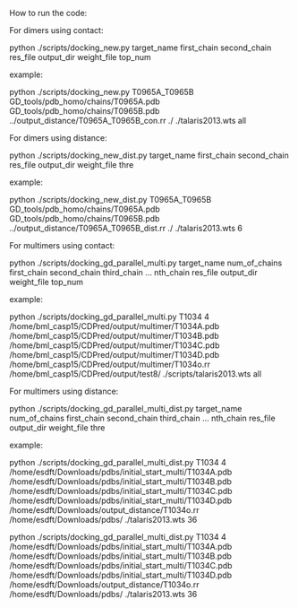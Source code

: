 How to run the code:

For dimers using contact:

python ./scripts/docking_new.py target_name first_chain second_chain res_file output_dir weight_file top_num

example:

python ./scripts/docking_new.py T0965A_T0965B GD_tools/pdb_homo/chains/T0965A.pdb GD_tools/pdb_homo/chains/T0965B.pdb ../output_distance/T0965A_T0965B_con.rr ./ ./talaris2013.wts all


For dimers using distance:

python ./scripts/docking_new_dist.py target_name first_chain second_chain res_file output_dir weight_file thre 

example:

python ./scripts/docking_new_dist.py T0965A_T0965B GD_tools/pdb_homo/chains/T0965A.pdb GD_tools/pdb_homo/chains/T0965B.pdb ../output_distance/T0965A_T0965B_dist.rr ./ ./talaris2013.wts 6



For multimers using contact:


python ./scripts/docking_gd_parallel_multi.py target_name num_of_chains first_chain second_chain third_chain ... nth_chain res_file output_dir weight_file top_num


example:

python ./scripts/docking_gd_parallel_multi.py T1034 4 /home/bml_casp15/CDPred/output/multimer/T1034A.pdb /home/bml_casp15/CDPred/output/multimer/T1034B.pdb /home/bml_casp15/CDPred/output/multimer/T1034C.pdb /home/bml_casp15/CDPred/output/multimer/T1034D.pdb /home/bml_casp15/CDPred/output/multimer/T1034o.rr /home/bml_casp15/CDPred/output/test8/ ./scripts/talaris2013.wts all



For multimers using distance:


python ./scripts/docking_gd_parallel_multi_dist.py target_name num_of_chains first_chain second_chain third_chain ... nth_chain res_file output_dir weight_file thre


example:

python ./scripts/docking_gd_parallel_multi_dist.py T1034 4 /home/esdft/Downloads/pdbs/initial_start_multi/T1034A.pdb /home/esdft/Downloads/pdbs/initial_start_multi/T1034B.pdb /home/esdft/Downloads/pdbs/initial_start_multi/T1034C.pdb /home/esdft/Downloads/pdbs/initial_start_multi/T1034D.pdb /home/esdft/Downloads/output_distance/T1034o.rr /home/esdft/Downloads/pdbs/ ./talaris2013.wts 36

python ./scripts/docking_gd_parallel_multi_dist.py T1034 4 /home/esdft/Downloads/pdbs/initial_start_multi/T1034A.pdb /home/esdft/Downloads/pdbs/initial_start_multi/T1034B.pdb /home/esdft/Downloads/pdbs/initial_start_multi/T1034C.pdb /home/esdft/Downloads/pdbs/initial_start_multi/T1034D.pdb /home/esdft/Downloads/output_distance/T1034o.rr /home/esdft/Downloads/pdbs/ ./talaris2013.wts 36